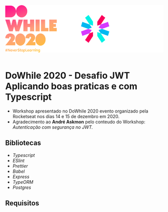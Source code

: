 <div style="text-align: center;">
<img align="center" alt="DoWhileJWT" width="520px" height="150px" src=".github/dowhilejwt.png"
style="text-align: center;" />
</div>
<br />

# **DoWhile 2020 - Desafio JWT Aplicando boas praticas e com Typescript**

- Workshop apresentado no DoWhile 2020 evento organizado pela Rocketseat nos dias 14 e 15 de dezembro em 2020.
- Agradecimento ao **André Askmon** pelo conteudo do Workshop: _Autenticação com segurança no JWT._

## **Bibliotecas**

- _Typescript_
- _ESlint_
- _Prettier_
- _Babel_
- _Express_
- _TypeORM_
- _Postgres_

## **Requisitos**
